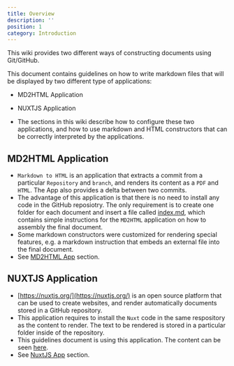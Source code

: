 ```yaml
---
title: Overview
description: ''
position: 1
category: Introduction
---
```

This wiki provides two different ways of constructing documents using Git/GitHub.

This document contains guidelines on how to write markdown files that will be displayed by two different type of applications:

* MD2HTML Application
* NUXTJS Application

* The sections in this wiki describe how to configure these two applications, and how to use markdown and HTML constructors that can be correctly interpreted by the applications.


## MD2HTML Application

* `Markdown to HTML` is an application that extracts a commit from a particular `Repository` and `branch`, and renders its content as a `PDF` and `HTML`. The App also provides a delta between two commits.
* The advantage of this application is that there is no need to install any code in the GitHub reposiotry. The only requirement is to create one folder for each document and insert a file called [index.md](/md2html-setup#index), which contains simple instructions for the `MD2HTML` application on how to assembly the final document.
* Some markdown constructors were customized for rendering special features, e.g. a markdown instruction that embeds an external file into the final document.
* See [MD2HTML App](/md2html) section.


## NUXTJS Application

* [https://nuxtjs.org/](https://nuxtjs.org/) is an open source platform that can be used to create websites, and render automatically documents stored in a GitHub repository.
* This application requires to install the `Nuxt` code in the same respository as the content to render. The text to be rendered is stored in a particular folder inside of the repository.
* This guidelines document is using this application. The content can be seen [here](https://github.com/jpradocueva/md2html_guidelines/tree/master/content/en).
* See [NuxtJS App](/nuxtjs) section.
